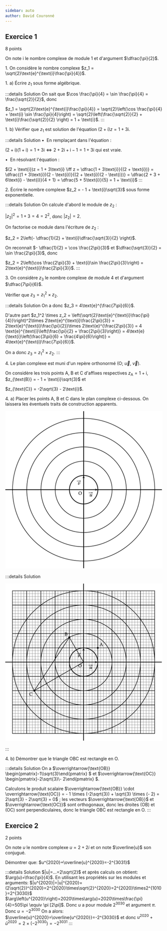 ```yaml
---
sidebar: auto
author: David Couronné
---
```


## Exercice 1

8 points

On note i le nombre complexe de module 1 et d'argument $\dfrac{\pi}{2}$.

1\. On considère le nombre complexe
$z_1 = \sqrt{2}\text{e}^{\text{i}\frac{\pi}{4}}$.

1\. a) Écrire $z_1$ sous forme algébrique.

:::details Solution
On sait que
$\cos \frac{\pi}{4} = \sin \frac{\pi}{4} = \frac{\sqrt{2}}{2}$, donc

$z_1 = \sqrt{2}\text{e}^{\text{i}\frac{\pi}{4}} = \sqrt{2}\left(\cos \frac{\pi}{4} + \text{i} \sin \frac{\pi}{4}\right) = \sqrt{2}\left(\frac{\sqrt{2}}{2} + \text{i}\frac{\sqrt{2}}{2} \right) = 1 + \text{i}$.
:::

1\. b) Vérifier que $z_1$ est solution de l'équation
$(2 + \text{i})z = 1 + 3\text{i}$.

:::details Solution
$\bullet~~$En remplaçant dans l'équation :

$(2 + \text{i})(1 + \text{i}) = 1 + 3\text{i} \iff 2 + 2\text{i} + \text{i} - 1 = 1 + 3\text{i}$
qui est vraie.

$\bullet~~$En résolvant l'équation :

$(2 + \text{i})z = 1 + 3\text{i} \iff z = \dfrac{1 + 3\text{i}}{(2 + \text{i})} = \dfrac{(1 + 3\text{i})(2 - \text{i})}{(2 + \text{i})(2 - \text{i})} = \dfrac{2 + 3 + 6\text{i} - \text{i}}{4 + 1} = \dfrac{5 + 5\text{i}}{5} = 1 + \text{i}$
:::

2\. Écrire le nombre complexe $z_2 = - 1 + \text{i}\sqrt{3}$ sous forme
exponentielle.

:::details Solution
On calcule d'abord le module de $z_2$ :

$\left|z_2\right|^2 = 1 + 3 = 4 = 2^2$, donc $\left|z_2\right| = 2$.

On factorise ce module dans l'écriture de $z_2$ :

$z_2 = 2\left(- \dfrac{1}{2} + \text{i}\dfrac{\sqrt{3}}{2} \right)$.

On reconnait $- \dfrac{1}{2} = \cos \frac{2\pi}{3}$ et
$\dfrac{\sqrt{3}}{2} = \sin \frac{2\pi}{3}$, donc

$z_2 = 2\left(\cos \frac{2\pi}{3} + \text{i}\sin  \frac{2\pi}{3}\right) = 2\text{e}^{\text{i}\frac{2\pi}{3}}$.
:::

3\. On considère $z_3$ le nombre complexe de module 4 et d'argument
$\dfrac{7\pi}{6}$.

Vérifier que $z_3 = z_1^2 \times z_2$.

:::details Solution
On a donc $z_3 = 4\text{e}^{\frac{7\pi}{6}}$.

D'autre part
$z_1^2 \times z_2 = \left(\sqrt{2}\text{e}^{\text{i}\frac{\pi}{4}}\right)^2\times 2\text{e}^{\text{i}\frac{2\pi}{3}} = 2\text{e}^{\text{i}\frac{\pi}{2}}\times 2\text{e}^{\frac{2\pi}{3}} = 4 \text{e}^{\text{i}\left(\frac{\pi}{2} + \frac{2\pi}{3}\right)} = 4\text{e}{\text{i}\left(\frac{3\pi}{6}  + \frac{4\pi}{6}\right)} = 4\text{e}^{\text{i}\frac{7\pi}{6}}$.

On a donc $z_3 = z_1^2 \times z_2$. 
:::

4\. Le plan complexe est muni d'un repère orthonormé
$\left(\text{O};~\overrightarrow{u},~\overrightarrow{v}\right)$.

On considère les trois points A, B et C d'affixes respectives
$z_{\text{A}} = 1 + \text{i}$, $z_{\text{B}} = - 1 + \text{i}\sqrt{3}$
et

$z_{\text{C}} = -2\sqrt{3} - 2\text{i}$.

4\. a) Placer les points A, B et C dans le plan complexe ci-dessous. On
laissera les éventuels traits de construction apparents.

![image](./sample-0.jpg)

:::details Solution

![image](./sample-1.jpg)

:::

4\. b) Démontrer que le triangle OBC est rectangle en O.

:::details Solution
On a $\overrightarrow{\text{OB}}
\begin{pmatrix}-1\\\sqrt{3}\end{pmatrix}
$ et $\overrightarrow{\text{OC}}
\begin{pmatrix}-2\sqrt{3}\\- 2\end{pmatrix}
$.

Calculons le produit scalaire
$\overrightarrow{\text{OB}} \cdot \overrightarrow{\text{OC}} = - 1 \times (-2\sqrt{3}) + \sqrt{3} \times (- 2) = 2\sqrt{3} - 2\sqrt{3} = 0$
; les vecteurs $\overrightarrow{\text{OB}}$ et
$\overrightarrow{\text{OC}}$ sont orthogonaux, donc les droites (OB) et
(OC) sont perpendiculaires, donc le triangle OBC est rectangle en O.
:::

## Exercice 2

2 points

On note $u$ le nombre complexe $u=2+2i$ et on note $\overline{u}$ son
conjugué.

Démontrer que: $u^{2020}+\overline{u}^{2020}=-2^{3031}$

:::details Solution
$|u|=...=2\sqrt{2}$ et après calculs on obtient:
$\arg(u)=\frac{\pi}{4}$. En utilisant les propriétés sur les modules et
arguments:
$|u^{2020}|=|u|^{2020}=(2\sqrt{2})^{2020}=2^{2020}\times\sqrt{2}^{2020}=2^{2020}\times2^{1010}=2^{3030}$
$\arg\left(u^{2020}\right)=2020\times\arg(u)=2020\times\frac{\pi}{4}=505\pi \equiv \pi [2\pi]$.
Donc $u$ a pour module $2^{3030}$ et argument $\pi$. Donc $u=-2^{3030}$
On a alors: $\overline{u}^{2020}=\overline{u^{2020}}=-2^{3030}$ et donc
$u^{2020}+\bar{u}^{2020} = 2\times\left(-2^{3030}\right)= -2^{3031}$
:::

